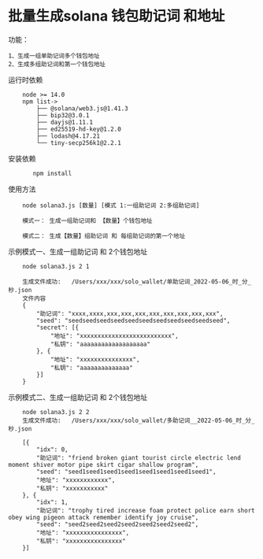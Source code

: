 # 批量生成solana 钱包助记词 和地址

功能：

    1、生成一组单助记词多个钱包地址
    2、生成多组助记词和第一个钱包地址


运行时依赖 

        node >= 14.0
        npm list->
            ├── @solana/web3.js@1.41.3
            ├── bip32@3.0.1
            ├── dayjs@1.11.1
            ├── ed25519-hd-key@1.2.0
            ├── lodash@4.17.21
            └── tiny-secp256k1@2.2.1

安装依赖

           npm install

使用方法
    
        node solana3.js [数量] [模式 1:一组助记词 2:多组助记词]

        模式一： 生成一组助记词和 【数量】个钱包地址

        模式二： 生成【数量】组助记词 和 每组助记词的第一个地址


示例模式一、生成一组助记词 和 2个钱包地址

        node solana3.js 2 1
        
        生成文件成功:   /Users/xxx/xxx/solo_wallet/单助记词_2022-05-06_时_分_秒.json
        文件内容
        {
            "助记词": "xxxx,xxxx,xxx,xxx,xxx,xxx,xxx,xxx,xxx,xxx",
            "seed": "seedseedseedseedseedseedseedseedseedseedseed",
            "secret": [{
                "地址": "xxxxxxxxxxxxxxxxxxxxxxxxxx",
                "私钥": "aaaaaaaaaaaaaaaaaaa"
            }, {
                "地址": "xxxxxxxxxxxxxxx",
                "私钥": "aaaaaaaaaaaaaa"
            }]
        }


示例模式二、生成一组助记词 和 2个钱包地址


        node solana3.js 2 2
        生成文件成功:   /Users/xxx/xxx/solo_wallet/多助记词__2022-05-06_时_分_秒.json

        [{
            "idx": 0,
            "助记词": "friend broken giant tourist circle electric lend moment shiver motor pipe skirt cigar shallow program",
            "seed": "seed1seed1seed1seed1seed1seed1seed1seed1",
            "地址": "xxxxxxxxxxxx",
            "私钥": "xxxxxxxxxxx"
        }, {
            "idx": 1,
            "助记词": "trophy tired increase foam protect police earn short obey wing pigeon attack remember identify joy cruise",
            "seed": "seed2seed2seed2seed2seed2seed2seed2",
            "地址": "xxxxxxxxxxxxxxxx",
            "私钥": "xxxxxxxxxxxxxxxx"
        }]







